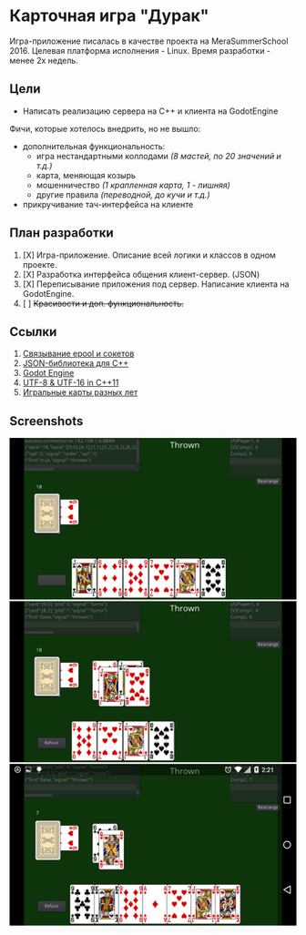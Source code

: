 # Карточная игра "Дурак"
Игра-приложение писалась в качестве проекта на MeraSummerSchool 2016.
Целевая платформа исполнения - Linux.
Время разработки - менее 2х недель.

## Цели
* Напиcать реализацию сервера на C++ и клиента на GodotEngine

Фичи, которые хотелось внедрить, но не вышло:
* дополнительная функциональность:
	* игра нестандартными коллодами *(8 мастей, по 20 значений и т.д.)*
    * карта, меняющая козырь
    * мошенничество *(1 крапленная карта, 1 - лишняя)*
    * другие правила *(переводной, до кучи и т.д.)*
* прикручивание тач-интерфейса на клиенте

## План разработки
1. [X] Игра-приложение. Описание всей логики и классов в одном проекте.
2. [X] Разработка интерфейса общения клиент-сервер. (JSON)
3. [X] Переписывание приложения под сервер. Написание клиента на GodotEngine.
4. [ ] ~~Красивости и доп. функциональность.~~


## Ссылки
1. [Связывание epool и сокетов](https://banu.com/blog/2/how-to-use-epoll-a-complete-example-in-c/)
2. [JSON-библиотека для C++](https://github.com/nlohmann/json)
3. [Godot Engine](http://godotengine.org/)
4. [UTF-8 & UTF-16 in C++11](http://stackoverflow.com/questions/148403/utf8-to-from-wide-char-conversion-in-stl)
5. [Игральные карты разных лет](http://valhalla.ulver.com/f49/t22376.html)

## Screenshots
![Screenshot 1](https://raw.githubusercontent.com/diman8/card-game-durak/master/imgs/1.jpg)
![Screenshot 2](https://raw.githubusercontent.com/diman8/card-game-durak/master/imgs/2.jpg)
![Screenshot 3](https://raw.githubusercontent.com/diman8/card-game-durak/master/imgs/3.jpg)